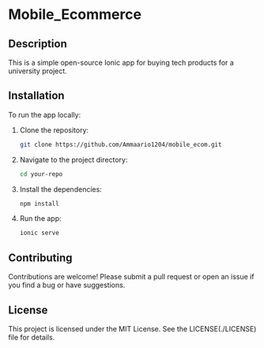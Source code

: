 # Mobile_Ecommerce

## Description
This is a simple open-source Ionic app for buying tech products for a university project.

## Installation
To run the app locally:
1. Clone the repository:
   ```bash
   git clone https://github.com/Ammaario1204/mobile_ecom.git
   ```
2. Navigate to the project directory:
   ```bash
   cd your-repo
   ```
3. Install the dependencies:
   ```bash
   npm install
   ```
4. Run the app:
   ```bash
   ionic serve
   ```

## Contributing
Contributions are welcome! Please submit a pull request or open an issue if you find a bug or have suggestions.

## License
This project is licensed under the MIT License. See the LICENSE(./LICENSE) file for details.
